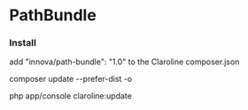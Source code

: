 PathBundle
==========

### Install
add "innova/path-bundle": "1.0" to the Claroline composer.json

composer update --prefer-dist -o  

php app/console claroline:update


